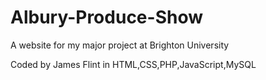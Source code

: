 # Albury-Produce-Show
A website for my major project at Brighton University

Coded by James Flint in HTML,CSS,PHP,JavaScript,MySQL
